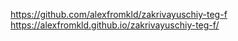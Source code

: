 https://github.com/alexfromkld/zakrivayuschiy-teg-f
https://alexfromkld.github.io/zakrivayuschiy-teg-f/

<!-- у меня было выложено, тесты не пропускают -->
